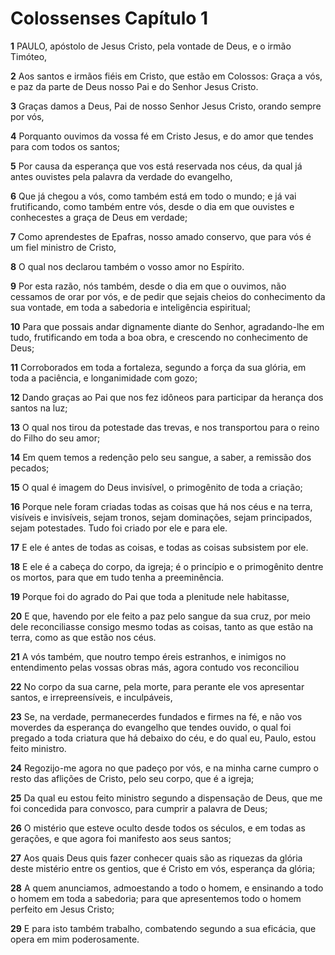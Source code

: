 # Colossenses Capítulo 1

**1** 	PAULO, apóstolo de Jesus Cristo, pela vontade de Deus, e o irmão Timóteo,

**2** 	Aos santos e irmãos fiéis em Cristo, que estão em Colossos: Graça a vós, e paz da parte de Deus nosso Pai e do Senhor Jesus Cristo.

**3** 	Graças damos a Deus, Pai de nosso Senhor Jesus Cristo, orando sempre por vós,

**4** 	Porquanto ouvimos da vossa fé em Cristo Jesus, e do amor que tendes para com todos os santos;

**5** 	Por causa da esperança que vos está reservada nos céus, da qual já antes ouvistes pela palavra da verdade do evangelho,

**6** 	Que já chegou a vós, como também está em todo o mundo; e já vai frutificando, como também entre vós, desde o dia em que ouvistes e conhecestes a graça de Deus em verdade;

**7** 	Como aprendestes de Epafras, nosso amado conservo, que para vós é um fiel ministro de Cristo,

**8** 	O qual nos declarou também o vosso amor no Espírito.

**9** 	Por esta razão, nós também, desde o dia em que o ouvimos, não cessamos de orar por vós, e de pedir que sejais cheios do conhecimento da sua vontade, em toda a sabedoria e inteligência espiritual;

**10** 	Para que possais andar dignamente diante do Senhor, agradando-lhe em tudo, frutificando em toda a boa obra, e crescendo no conhecimento de Deus;

**11** 	Corroborados em toda a fortaleza, segundo a força da sua glória, em toda a paciência, e longanimidade com gozo;

**12** 	Dando graças ao Pai que nos fez idôneos para participar da herança dos santos na luz;

**13** 	O qual nos tirou da potestade das trevas, e nos transportou para o reino do Filho do seu amor;

**14** 	Em quem temos a redenção pelo seu sangue, a saber, a remissão dos pecados;

**15** 	O qual é imagem do Deus invisível, o primogênito de toda a criação;

**16** 	Porque nele foram criadas todas as coisas que há nos céus e na terra, visíveis e invisíveis, sejam tronos, sejam dominações, sejam principados, sejam potestades. Tudo foi criado por ele e para ele.

**17** 	E ele é antes de todas as coisas, e todas as coisas subsistem por ele.

**18** 	E ele é a cabeça do corpo, da igreja; é o princípio e o primogênito dentre os mortos, para que em tudo tenha a preeminência.

**19** 	Porque foi do agrado do Pai que toda a plenitude nele habitasse,

**20** 	E que, havendo por ele feito a paz pelo sangue da sua cruz, por meio dele reconciliasse consigo mesmo todas as coisas, tanto as que estão na terra, como as que estão nos céus.

**21** 	A vós também, que noutro tempo éreis estranhos, e inimigos no entendimento pelas vossas obras más, agora contudo vos reconciliou

**22** 	No corpo da sua carne, pela morte, para perante ele vos apresentar santos, e irrepreensíveis, e inculpáveis,

**23** 	Se, na verdade, permanecerdes fundados e firmes na fé, e não vos moverdes da esperança do evangelho que tendes ouvido, o qual foi pregado a toda criatura que há debaixo do céu, e do qual eu, Paulo, estou feito ministro.

**24** 	Regozijo-me agora no que padeço por vós, e na minha carne cumpro o resto das aflições de Cristo, pelo seu corpo, que é a igreja;

**25** 	Da qual eu estou feito ministro segundo a dispensação de Deus, que me foi concedida para convosco, para cumprir a palavra de Deus;

**26** 	O mistério que esteve oculto desde todos os séculos, e em todas as gerações, e que agora foi manifesto aos seus santos;

**27** 	Aos quais Deus quis fazer conhecer quais são as riquezas da glória deste mistério entre os gentios, que é Cristo em vós, esperança da glória;

**28** 	A quem anunciamos, admoestando a todo o homem, e ensinando a todo o homem em toda a sabedoria; para que apresentemos todo o homem perfeito em Jesus Cristo;

**29** 	E para isto também trabalho, combatendo segundo a sua eficácia, que opera em mim poderosamente.

